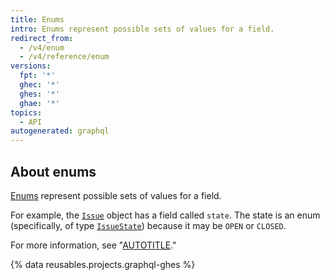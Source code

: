 ```yaml
---
title: Enums
intro: Enums represent possible sets of values for a field.
redirect_from:
  - /v4/enum
  - /v4/reference/enum
versions:
  fpt: '*'
  ghec: '*'
  ghes: '*'
  ghae: '*'
topics:
  - API
autogenerated: graphql
---
```


## About enums

[Enums](https://graphql.github.io/graphql-spec/June2018/#sec-Enums) represent possible sets of values for a field.

For example, the [`Issue`](/graphql/reference/objects#issue) object has a field called `state`. The state is an enum (specifically, of type [`IssueState`](/graphql/reference/enums#issuestate)) because it may be `OPEN` or `CLOSED`.

For more information, see "[AUTOTITLE](/graphql/guides/introduction-to-graphql)."

{% data reusables.projects.graphql-ghes %}

<!-- Content after this section is automatically generated -->
